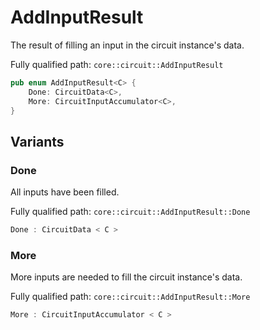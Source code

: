 # AddInputResult

The result of filling an input in the circuit instance's data.

Fully qualified path: `core::circuit::AddInputResult`

```rust
pub enum AddInputResult<C> {
    Done: CircuitData<C>,
    More: CircuitInputAccumulator<C>,
}
```

## Variants

### Done

All inputs have been filled.

Fully qualified path: `core::circuit::AddInputResult::Done`

```rust
Done : CircuitData < C >
```


### More

More inputs are needed to fill the circuit instance's data.

Fully qualified path: `core::circuit::AddInputResult::More`

```rust
More : CircuitInputAccumulator < C >
```


